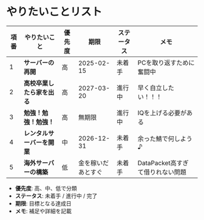 # やりたいことリスト

| 項番 | やりたいこと         | 優先度 | 期限       | ステータス       | メモ                   |
|------|---------------------|--------|------------|------------------|------------------------|
| 1    | **サーバーの再開** | 高     | 2025-02-15 | 未着手           | PCを取り返すために奮闘中         |
| 2    | **高校卒業したら家を出る** | 高     | 2027-03-20 | 進行中           | 早く自立したい！！！ |
| 3    | **勉強！勉強！勉強！**      | 高     | 無期限 | 進行中           | IQを上げる必要がある       |
| 4    | **レンタルサーバーを開業**   | 中     | 2026-12-31 | 未着手           | 余った鯖で何しよう♪    |
| 5    | **海外サーバーの構築**          | 低     | 金を稼いだあとすぐ | 未着手           | DataPacket高すぎて借りれない問題 |

- **優先度**: 高、中、低で分類
- **ステータス**: 未着手 / 進行中 / 完了
- **期限**: 目標となる達成日
- **メモ**: 補足や詳細を記載
